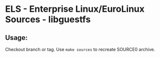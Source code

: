 # ELS - Enterprise Linux/EuroLinux Sources - libguestfs
 
## Usage:
  Checkout branch or tag. Use `make sources` to recreate  SOURCE0 archive.
